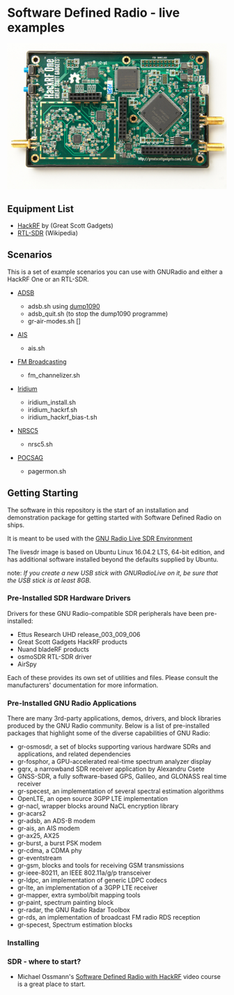 # Software Defined Radio - live examples

![HackRF One](/images/hackrf_one.jpeg)

## Equipment List
 * [HackRF](greatscottgadgets.com/hackrf) by (Great Scott Gadgets)
 * [RTL-SDR](https://en.wikipedia.org/wiki/List_of_software-defined_radios) (Wikipedia)

## Scenarios

This is a set of example scenarios you can use with GNURadio and either a HackRF One or an RTL-SDR.

  * [ADSB](/adsb/)
    * adsb.sh using [dump1090](https://github.com/antirez/dump1090)
    * adsb_quit.sh (to stop the dump1090 programme)
    * gr-air-modes.sh []

  * [AIS](/ais/)
    * ais.sh
    
  * [FM Broadcasting](/fm/)
    * fm_channelizer.sh

  * [Iridium](/iridium/)
     * iridium_install.sh
     * iridium_hackrf.sh
     * iridium_hackrf_bias-t.sh

  * [NRSC5](/nrsc5/)
    * nrsc5.sh

  * [POCSAG](/pocsag/)
    * pagermon.sh

## Getting Starting

The software in this repository is the start of an installation and demonstration package for getting started with Software Defined Radio on ships.

It is meant to be used with the [GNU Radio Live SDR Environment](https://wiki.gnuradio.org/index.php/GNU_Radio_Live_SDR_Environment)

The livesdr image is based on Ubuntu Linux 16.04.2 LTS, 64-bit edition, and has additional software installed beyond the defaults supplied by Ubuntu.

note: _If you create a new USB stick with GNURadioLive on it, be sure that the USB stick is at least 8GB._

### Pre-Installed SDR Hardware Drivers

Drivers for these GNU Radio-compatible SDR peripherals have been pre-installed:

  - Ettus Research UHD release_003_009_006
  - Great Scott Gadgets HackRF products
  - Nuand bladeRF products
  - osmoSDR RTL-SDR driver
  - AirSpy
  
Each of these provides its own set of utilities and files. Please consult the manufacturers' documentation for more information.

### Pre-Installed GNU Radio Applications

There are many 3rd-party applications, demos, drivers, and block libraries produced by the GNU Radio community. Below is a list of pre-installed packages that highlight some of the diverse capabilities of GNU Radio:

- gr-osmosdr, a set of blocks supporting various hardware SDRs and applications, and related dependencies
- gr-fosphor, a GPU-accelerated real-time spectrum analyzer display
- gqrx, a narrowband SDR receiver application by Alexandru Csete
- GNSS-SDR, a fully software-based GPS, Galileo, and GLONASS real time receiver
- gr-specest, an implementation of several spectral estimation algorithms
- OpenLTE, an open source 3GPP LTE implementation
- gr-nacl, wrapper blocks around NaCL encryption library
- gr-acars2
- gr-adsb, an ADS-B modem
- gr-ais, an AIS modem
- gr-ax25, AX25
- gr-burst, a burst PSK modem
- gr-cdma, a CDMA phy
- gr-eventstream
- gr-gsm, blocks and tools for receiving GSM transmissions
- gr-ieee-80211, an IEEE 802.11a/g/p transceiver
- gr-ldpc, an implementation of generic LDPC codecs
- gr-lte, an implementation of a 3GPP LTE receiver
- gr-mapper, extra symbol/bit mapping tools
- gr-paint, spectrum painting block
- gr-radar, the GNU Radio Radar Toolbox
- gr-rds, an implementation of broadcast FM radio RDS reception
- gr-specest, Spectrum estimation blocks


### Installing



### SDR - where to start?

  * Michael Ossmann's [Software Defined Radio with HackRF](https://greatscottgadgets.com/sdr/) video course is a great place to start.
